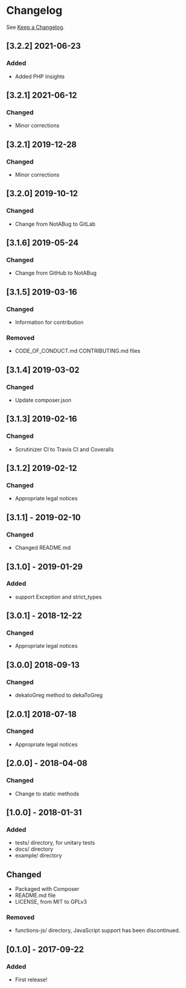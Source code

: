 # Changelog

See [Keep a Changelog](http://keepachangelog.com/).

## [3.2.2] 2021-06-23
### Added
- Added PHP Insights

## [3.2.1] 2021-06-12
### Changed
- Minor corrections

## [3.2.1] 2019-12-28
### Changed
- Minor corrections

## [3.2.0] 2019-10-12
### Changed
- Change from NotABug to GitLab

## [3.1.6] 2019-05-24
### Changed
- Change from GitHub to NotABug

## [3.1.5] 2019-03-16
### Changed
- Information for contribution

### Removed
- CODE_OF_CONDUCT.md CONTRIBUTING.md files

## [3.1.4] 2019-03-02
### Changed
- Update composer.json

## [3.1.3] 2019-02-16
### Changed
- Scrutinizer CI to Travis CI and Coveralls

## [3.1.2] 2019-02-12
### Changed
- Appropriate legal notices

## [3.1.1] - 2019-02-10
### Changed
- Changed README.md

## [3.1.0] - 2019-01-29
### Added
- support Exception and strict_types

## [3.0.1] - 2018-12-22
### Changed
- Appropriate legal notices

## [3.0.0] 2018-09-13
### Changed
- dekatoGreg method to dekaToGreg

## [2.0.1] 2018-07-18
### Changed
- Appropriate legal notices

## [2.0.0] - 2018-04-08
### Changed
- Change to static methods

## [1.0.0] - 2018-01-31
### Added
- tests/ directory, for unitary tests
- docs/ directory
- example/ directory

## Changed
- Packaged with Composer
- README.md file
- LICENSE, from MIT to GPLv3

### Removed
- functions-js/ directory, JavaScript support has been discontinued.

## [0.1.0] - 2017-09-22
### Added
- First release!
